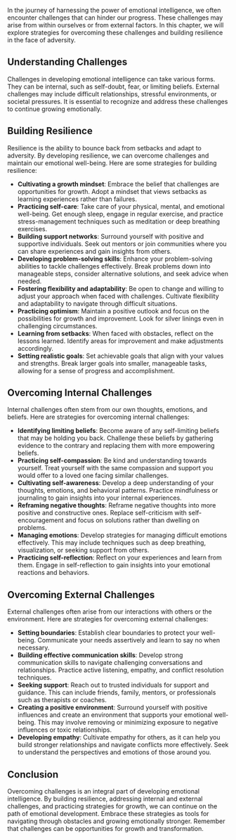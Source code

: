 
In the journey of harnessing the power of emotional intelligence, we often encounter challenges that can hinder our progress. These challenges may arise from within ourselves or from external factors. In this chapter, we will explore strategies for overcoming these challenges and building resilience in the face of adversity.

Understanding Challenges
------------------------

Challenges in developing emotional intelligence can take various forms. They can be internal, such as self-doubt, fear, or limiting beliefs. External challenges may include difficult relationships, stressful environments, or societal pressures. It is essential to recognize and address these challenges to continue growing emotionally.

Building Resilience
-------------------

Resilience is the ability to bounce back from setbacks and adapt to adversity. By developing resilience, we can overcome challenges and maintain our emotional well-being. Here are some strategies for building resilience:

* **Cultivating a growth mindset**: Embrace the belief that challenges are opportunities for growth. Adopt a mindset that views setbacks as learning experiences rather than failures.
* **Practicing self-care**: Take care of your physical, mental, and emotional well-being. Get enough sleep, engage in regular exercise, and practice stress-management techniques such as meditation or deep breathing exercises.
* **Building support networks**: Surround yourself with positive and supportive individuals. Seek out mentors or join communities where you can share experiences and gain insights from others.
* **Developing problem-solving skills**: Enhance your problem-solving abilities to tackle challenges effectively. Break problems down into manageable steps, consider alternative solutions, and seek advice when needed.
* **Fostering flexibility and adaptability**: Be open to change and willing to adjust your approach when faced with challenges. Cultivate flexibility and adaptability to navigate through difficult situations.
* **Practicing optimism**: Maintain a positive outlook and focus on the possibilities for growth and improvement. Look for silver linings even in challenging circumstances.
* **Learning from setbacks**: When faced with obstacles, reflect on the lessons learned. Identify areas for improvement and make adjustments accordingly.
* **Setting realistic goals**: Set achievable goals that align with your values and strengths. Break larger goals into smaller, manageable tasks, allowing for a sense of progress and accomplishment.

Overcoming Internal Challenges
------------------------------

Internal challenges often stem from our own thoughts, emotions, and beliefs. Here are strategies for overcoming internal challenges:

* **Identifying limiting beliefs**: Become aware of any self-limiting beliefs that may be holding you back. Challenge these beliefs by gathering evidence to the contrary and replacing them with more empowering beliefs.
* **Practicing self-compassion**: Be kind and understanding towards yourself. Treat yourself with the same compassion and support you would offer to a loved one facing similar challenges.
* **Cultivating self-awareness**: Develop a deep understanding of your thoughts, emotions, and behavioral patterns. Practice mindfulness or journaling to gain insights into your internal experiences.
* **Reframing negative thoughts**: Reframe negative thoughts into more positive and constructive ones. Replace self-criticism with self-encouragement and focus on solutions rather than dwelling on problems.
* **Managing emotions**: Develop strategies for managing difficult emotions effectively. This may include techniques such as deep breathing, visualization, or seeking support from others.
* **Practicing self-reflection**: Reflect on your experiences and learn from them. Engage in self-reflection to gain insights into your emotional reactions and behaviors.

Overcoming External Challenges
------------------------------

External challenges often arise from our interactions with others or the environment. Here are strategies for overcoming external challenges:

* **Setting boundaries**: Establish clear boundaries to protect your well-being. Communicate your needs assertively and learn to say no when necessary.
* **Building effective communication skills**: Develop strong communication skills to navigate challenging conversations and relationships. Practice active listening, empathy, and conflict resolution techniques.
* **Seeking support**: Reach out to trusted individuals for support and guidance. This can include friends, family, mentors, or professionals such as therapists or coaches.
* **Creating a positive environment**: Surround yourself with positive influences and create an environment that supports your emotional well-being. This may involve removing or minimizing exposure to negative influences or toxic relationships.
* **Developing empathy**: Cultivate empathy for others, as it can help you build stronger relationships and navigate conflicts more effectively. Seek to understand the perspectives and emotions of those around you.

Conclusion
----------

Overcoming challenges is an integral part of developing emotional intelligence. By building resilience, addressing internal and external challenges, and practicing strategies for growth, we can continue on the path of emotional development. Embrace these strategies as tools for navigating through obstacles and growing emotionally stronger. Remember that challenges can be opportunities for growth and transformation.
